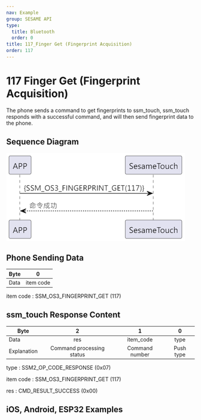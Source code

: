 ```yaml
---
nav: Example
group: SESAME API
type:
  title: Bluetooth
  order: 0
title: 117_Finger Get (Fingerprint Acquisition)
order: 117
---
```


# 117 Finger Get (Fingerprint Acquisition)

The phone sends a command to get fingerprints to ssm_touch, ssm_touch responds with a successful command, and will then send fingerprint data to the phone.

## Sequence Diagram

<p align="left" >
  <img src="./src/finger_get/finger_get.png" alt="" title="">
</p>

## Phone Sending Data

| Byte |     0     |
| ---- | :-------: |
| Data | item code |

item code : SSM_OS3_FINGERPRINT_GET (117)

## ssm_touch Response Content

| Byte |      2       |     1     |    0     |
| ---- | :----------: | :-------: | :------: |
| Data |     res      | item_code |   type   |
| Explanation | Command processing status | Command number  | Push type |

type : SSM2_OP_CODE_RESPONSE (0x07)

item code : SSM_OS3_FINGERPRINT_GET (117)

res : CMD_RESULT_SUCCESS (0x00)

## iOS, Android, ESP32 Examples

<CustomBashOSPlatformFingerGet ios='true' android='true'  esp32='true'/>

<!-- ## Android Example

```jsx | pure
    override fun fingerPrints(result: CHResult<CHEmpty>) {
        if (checkBle(result)) return
        sendCommand(SesameOS3Payload(SesameItemCode.SSM_OS3_FINGERPRINT_GET.value, byteArrayOf())) { res ->
            result.invoke(Result.success(CHResultState.CHResultStateBLE(CHEmpty())))
        }
    }
```

## iOS Example

```jsx | pure
    func fingerPrints( result: @escaping (CHResult<CHEmpty>)) {
        if (self.checkBle(result)) { return }
        sendCommand(.init(.SSM_OS3_FINGERPRINT_GET)) { _ in
            result(.success(CHResultStateNetworks(input: CHEmpty())))
        }
    }
```

## ESP Example

```jsx | pure

``` -->